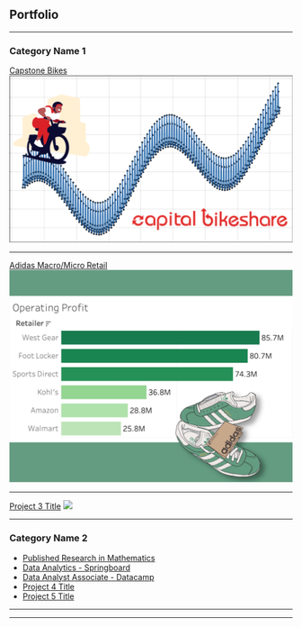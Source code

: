 ## Portfolio

---

### Category Name 1 

[Capstone Bikes](https://colab.research.google.com/drive/1p6aGtOkNsKqmbNHmgJnNV80ZVVy2wNkJ)
<img src="images/capbikrev.png?raw=true"/>

---
[Adidas Macro/Micro Retail](/pdf/sample_presentation.pdf)
<img src="images/adthumb.pdf?raw=true"/>

---
[Project 3 Title](http://example.com/)
<img src="images/dummy_thumbnail.jpg?raw=true"/>

---

### Category Name 2

- [Published Research in Mathematics](https://www.worldscientific.com/doi/abs/10.1142/S0219199713500065)
- [Data Analytics - Springboard](https://www.credential.net/bdb12c89-8c15-4917-a8b5-f0b95e1aaf5f)
- [Data Analyst Associate - Datacamp](https://www.datacamp.com/certificate/DAA0014467957833)
- [Project 4 Title](http://example.com/)
- [Project 5 Title](http://example.com/)

---




---

